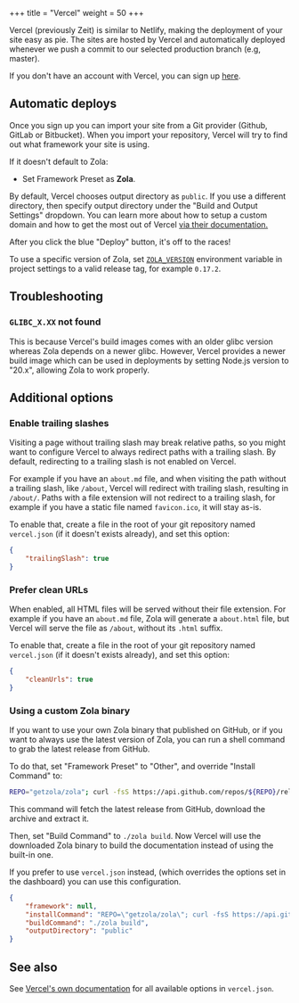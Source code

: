 +++
title = "Vercel"
weight = 50
+++

Vercel (previously Zeit) is similar to Netlify, making the deployment of your site easy as pie.
The sites are hosted by Vercel and automatically deployed whenever we push a commit to our
selected production branch (e.g, master).

If you don't have an account with Vercel, you can sign up [here](https://vercel.com/signup).

## Automatic deploys

Once you sign up you can import your site from a Git provider (Github, GitLab or Bitbucket). 
When you import your repository, Vercel will try to find out what framework your site is using.

If it doesn't default to Zola:
- Set Framework Preset as **Zola**.

By default, Vercel chooses output directory as `public`. If you use a different directory, then
specify output directory under the "Build and Output Settings" dropdown.
You can learn more about how to setup a custom domain and how to get the most out of Vercel
[via their documentation.](https://vercel.com/docs) 

After you click the blue "Deploy" button, it's off to the races!

To use a specific version of Zola, set [`ZOLA_VERSION`](https://vercel.com/docs/deployments/environments#specifying-framework-versions) environment variable in project settings to a valid
release tag, for example `0.17.2`.

## Troubleshooting

### `GLIBC_X.XX` not found

This is because Vercel's build images comes with an older glibc version whereas Zola 
depends on a newer glibc. However, Vercel provides a newer build image which can be used in
deployments by setting Node.js version to "20.x", allowing Zola to work properly.

## Additional options

### Enable trailing slashes

Visiting a page without trailing slash may break relative paths, so you might want to configure
Vercel to always redirect paths with a trailing slash. By default, redirecting to a trailing
slash is not enabled on Vercel.

For example if you have an `about.md` file, and when visiting the path without a trailing
slash, like `/about`, Vercel will redirect with trailing slash, resulting in `/about/`.
Paths with a file extension will not redirect to a trailing slash, for example if you
have a static file named `favicon.ico`, it will stay as-is.

To enable that, create a file in the root of your git repository named `vercel.json`
(if it doesn't exists already), and set this option:

```json
{
    "trailingSlash": true
}
```

### Prefer clean URLs

When enabled, all HTML files will be served without their file extension. For example
if you have an `about.md` file, Zola will generate a `about.html` file, but Vercel
will serve the file as `/about`, without its `.html` suffix.

To enable that, create a file in the root of your git repository named `vercel.json`
(if it doesn't exists already), and set this option:

```json
{
    "cleanUrls": true
}
```

### Using a custom Zola binary

If you want to use your own Zola binary that published on GitHub, or if you want to
always use the latest version of Zola, you can run a shell command to grab the
latest release from GitHub.

To do that, set "Framework Preset" to "Other", and override "Install Command" to:

```bash
REPO="getzola/zola"; curl -fsS https://api.github.com/repos/${REPO}/releases/latest | grep -oP '"browser_download_url": ?"\K(.+linux-gnu.tar.gz)' | xargs -n 1 curl -fsSL -o zola.tar.gz && tar -xzvf zola.tar.gz
```

This command will fetch the latest release from GitHub, download the archive and extract it.

Then, set "Build Command" to `./zola build`. Now Vercel will use the downloaded Zola 
binary to build the documentation instead of using the built-in one.

If you prefer to use `vercel.json` instead, (which overrides the options set in the dashboard)
you can use this configuration.

```json
{
    "framework": null,
    "installCommand": "REPO=\"getzola/zola\"; curl -fsS https://api.github.com/repos/${REPO}/releases/latest | grep -oP '\"browser_download_url\": ?\"\\K(.+linux-gnu.tar.gz)' | xargs -n 1 curl -fsSL -o zola.tar.gz && tar -xzvf zola.tar.gz",
    "buildCommand": "./zola build",
    "outputDirectory": "public"
}
```

## See also

See [Vercel's own documentation](https://vercel.com/docs/projects/project-configuration) 
for all available options in `vercel.json`.